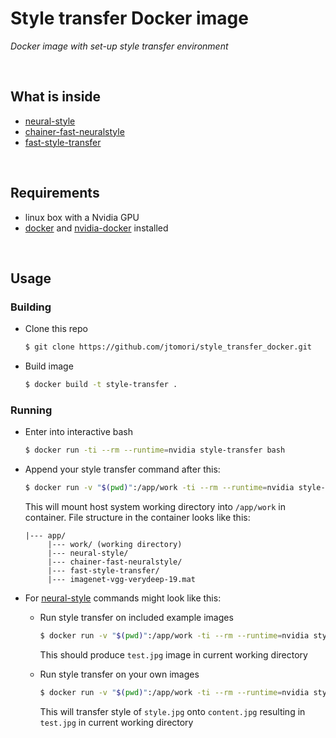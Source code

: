 # Style transfer Docker image
*Docker image with set-up style transfer environment*

<br>

## What is inside
* [neural-style](https://github.com/anishathalye/neural-style)
* [chainer-fast-neuralstyle](https://github.com/yusuketomoto/chainer-fast-neuralstyle/tree/resize-conv)
* [fast-style-transfer](https://github.com/lengstrom/fast-style-transfer)

<br>

## Requirements
* linux box with a Nvidia GPU
* [docker](https://docs.docker.com/install/linux/docker-ce/ubuntu/) and [nvidia-docker](https://github.com/nvidia/nvidia-docker/wiki/Installation-(version-2.0)) installed

<br>

## Usage

### Building
* Clone this repo
    ```bash
    $ git clone https://github.com/jtomori/style_transfer_docker.git
    ```
* Build image
    ```bash
    $ docker build -t style-transfer .
    ```

### Running
* Enter into interactive bash
    ```bash
    $ docker run -ti --rm --runtime=nvidia style-transfer bash
    ```

* Append your style transfer command after this:
    ```bash
    $ docker run -v "$(pwd)":/app/work -ti --rm --runtime=nvidia style-transfer
    ```
    This will mount host system working directory into `/app/work` in container. File structure in the container looks like this:
    ```
    |--- app/
         |--- work/ (working directory)
         |--- neural-style/
         |--- chainer-fast-neuralstyle/
         |--- fast-style-transfer/
         |--- imagenet-vgg-verydeep-19.mat
    ```
* For [neural-style](https://github.com/anishathalye/neural-style) commands might look like this:

    * Run style transfer on included example images
        ```bash
        $ docker run -v "$(pwd)":/app/work -ti --rm --runtime=nvidia style-transfer python ../neural-style/neural_style.py --network ../imagenet-vgg-verydeep-19.mat --content ../neural-style/examples/1-content.jpg --styles ../neural-style/examples/1-style.jpg --output test.jpg --iterations 10
        ```
        This should produce `test.jpg` image in current working directory

    * Run style transfer on your own images
        ```bash
        $ docker run -v "$(pwd)":/app/work -ti --rm --runtime=nvidia style-transfer python ../neural-style/neural_style.py --network ../imagenet-vgg-verydeep-19.mat --content content.jpg --styles style.jpg --output test.jpg --iterations 10
        ```
        This will transfer style of `style.jpg` onto `content.jpg` resulting in `test.jpg` in current working directory
